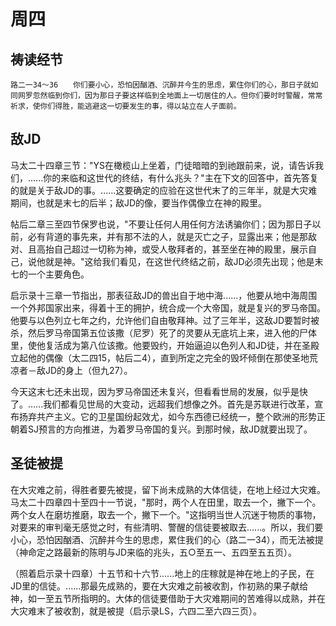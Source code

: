 # 周四

## 祷读经节
```
路二一34～36　　你们要小心，恐怕因酗酒、沉醉并今生的思虑，累住你们的心，那日子就如同网罗忽然临到你们，因为那日子要这样临到全地面上一切居住的人。但你们要时时警醒，常常祈求，使你们得胜，能逃避这一切要发生的事，得以站立在人子面前。
```
## 敌JD

马太二十四章三节："YS在橄榄山上坐着，门徒暗暗的到祂跟前来，说，请告诉我们，......你的来临和这世代的终结，有什么兆头？"主在下文的回答中，首先答复的就是关于敌JD的事。......这要确定的应验在这世代末了的三年半，就是大灾难期间，也就是末七的后半；敌JD的像，要当作偶像立在神的殿里。

帖后二章三至四节保罗也说，"不要让任何人用任何方法诱骗你们；因为那日子以前，必有背道的事先来，并有那不法的人，就是灭亡之子，显露出来；他是那敌对、且高抬自己超过一切称为神，或受人敬拜者的，甚至坐在神的殿里，展示自己，说他就是神。"这给我们看见，在这世代终结之前，敌JD必须先出现；他是末七的一个主要角色。

启示录十三章一节指出，那表征敌JD的兽出自于地中海......，他要从地中海周围一个外邦国家出来，得着十王的拥护，统合成一个大帝国，就是复兴的罗马帝国。他要与以色列立七年之约，允许他们自由敬拜神。过了三年半，这敌JD要暂时被杀，然后罗马帝国第五位该撒（尼罗）死了的灵要从无底坑上来，进入他的尸体里，使他复活成为第八位该撒。他要毁约，开始逼迫以色列人和JD徒，并在圣殿立起他的偶像（太二四15，帖后二4），直到所定之完全的毁坏倾倒在那使圣地荒凉者－敌JD的身上（但九27）。

今天这末七还未出现，因为罗马帝国还未复兴，但看看世局的发展，似乎是快了。......我们都看见世局的大变动，远超我们想像之外。首先是苏联进行改革，宣布扬弃共产主义。它的卫星国纷起效尤，如今东西德已经统一，整个欧洲的形势正朝着SJ预言的方向推进，为着罗马帝国的复兴。到那时候，敌JD就要出现了。

## 圣徒被提

在大灾难之前，得胜者要先被提，留下尚未成熟的大体信徒，在地上经过大灾难。马太二十四章四十至四十一节说，"那时，两个人在田里，取去一个，撇下一个。两个女人在磨坊推磨，取去一个，撇下一个。"这指明当世人沉迷于物质的事物，对要来的审判毫无感觉之时，有些清明、警醒的信徒要被取去......。所以，我们要小心，恐怕因酗酒、沉醉并今生的思虑，累住我们的心（路二一34），而无法被提（神命定之路最新的陈明与JD来临的兆头，五○至五一、五四至五五页）。

（照着启示录十四章）十五节和十六节......地上的庄稼就是神在地上的子民，在JD里的信徒。......那最先成熟的，要在大灾难之前被收割，作初熟的果子献给神，如一至五节所指明的。大体的信徒要借助于大灾难期间的苦难得以成熟，并在大灾难末了被收割，就是被提（启示录LS，六四二至六四三页）。
